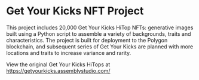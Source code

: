 # Get Your Kicks NFT Project

This project includes 20,000 Get Your Kicks HiTop NFTs: generative images built using a Python script to assemble a variety of backgrounds, traits and characteristics. The project is built for deployment to the Polygon blockchain, and subsequent series of Get Your Kicks are planned with more locations and traits to increase variance and rarity.

View the original Get Your Kicks HiTops at https://getyourkicks.assemblystudio.com/